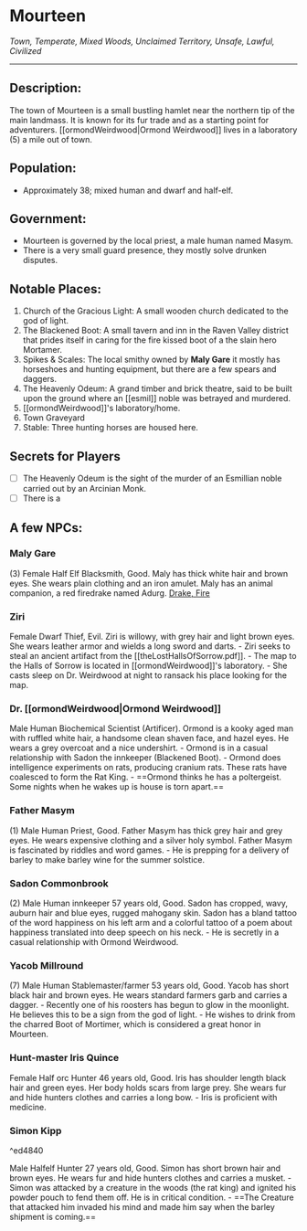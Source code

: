 # Mourteen
_Town, Temperate, Mixed Woods, Unclaimed Territory, Unsafe, Lawful, Civilized_

---
## Description:

The town of Mourteen is a small bustling hamlet near the northern tip of the main landmass. It is known for its fur trade and as a starting point for adventurers. 
[[ormondWeirdwood|Ormond Weirdwood]] lives in a laboratory (5) a mile out of town.

## Population:

-   Approximately 38; mixed human and dwarf and half-elf.

## Government:

-   Mourteen is governed by the local priest, a male human named Masym.
-   There is a very small guard presence, they mostly solve drunken disputes. 

## Notable Places:

1. Church of the Gracious Light: A small wooden church dedicated to the god of light.
2. The Blackened Boot: A small tavern and inn in the Raven Valley district that prides itself in caring for the fire kissed boot of a the slain hero Mortamer.
3. Spikes & Scales: The local smithy owned by **Maly Gare** it mostly has horseshoes and hunting equipment, but there are a few spears and daggers.
4. The Heavenly Odeum: A grand timber and brick theatre, said to be built upon the ground where an [[esmil]] noble was betrayed and murdered.
5. [[ormondWeirdwood]]'s laboratory/home.
6. Town Graveyard
7. Stable: Three hunting horses are housed here. 

## Secrets for Players
- [ ] The Heavenly Odeum is the sight of the murder of an Esmillian noble carried out by an Arcinian Monk.
- [ ] There is a  
## A few NPCs:

### Maly Gare 
(3)
Female Half Elf Blacksmith, Good. Maly has thick white hair and brown eyes. She wears plain clothing and an iron amulet. Maly has an animal companion, a red firedrake named Adurg. [Drake, Fire](https://www.5esrd.com/database/creature/drake-fire/)

### Ziri 
Female Dwarf Thief, Evil. Ziri is willowy, with grey hair and light brown eyes. She wears leather armor and wields a long sword and darts. 
	- Ziri seeks to steal an ancient artifact from the [[theLostHallsOfSorrow.pdf]].
	- The map to the Halls of Sorrow is located in [[ormondWeirdwood]]'s laboratory.
	- She casts sleep on Dr. Weirdwood at night to ransack his place looking for the map.

### Dr. [[ormondWeirdwood|Ormond Weirdwood]]
Male Human Biochemical Scientist (Artificer). Ormond is a kooky aged man with ruffled white hair, a handsome clean shaven face, and hazel eyes. He wears a grey overcoat and a nice undershirt.
	- Ormond is in a casual relationship with Sadon the innkeeper (Blackened Boot).
	- Ormond does intelligence experiments on rats, producing cranium rats. These rats have coalesced to form the Rat King.
	- ==Ormond thinks he has a poltergeist. Some nights when he wakes up is house is torn apart.==

### Father Masym 
(1) 
Male Human Priest, Good. Father Masym has thick grey hair and grey eyes. He wears expensive clothing and a silver holy symbol. Father Masym is fascinated by riddles and word games.
	- He is prepping for a delivery of barley to make barley wine for the summer solstice.

### Sadon Commonbrook 
(2) 
Male Human innkeeper 57 years old, Good. Sadon has cropped, wavy, auburn hair and blue eyes, rugged mahogany skin. Sadon has a bland tattoo of the word happiness on his left arm and a colorful tattoo of a poem about happiness translated into deep speech on his neck. 
	- He is secretly in a casual relationship with Ormond Weirdwood.

### Yacob Millround 
(7)
Male Human Stablemaster/farmer 53 years old, Good. Yacob has short black hair and brown eyes. He wears standard farmers garb and carries a dagger. 
	- Recently one of his roosters has begun to glow in the moonlight. He believes this to be a sign from the god of light.
	- He wishes to drink from the charred Boot of Mortimer, which is considered a great honor in Mourteen.

### Hunt-master Iris Quince
Female Half orc Hunter 46 years old, Good. Iris has shoulder length black hair and green eyes. Her body holds scars from large prey. She wears fur and hide hunters clothes and carries a long bow. 
	- Iris is proficient with medicine. 

### Simon Kipp 

^ed4840

Male Halfelf Hunter 27 years old, Good. Simon has short brown hair and brown eyes. He wears fur and hide hunters clothes and carries a musket. 
	- Simon was attacked by a creature in the woods (the rat king) and ignited his powder pouch to fend them off. He is in critical condition.
	- ==The Creature that attacked him invaded his mind and made him say when the barley shipment is coming.==